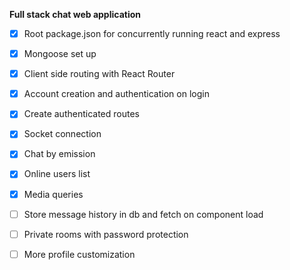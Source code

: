**Full stack chat web application**

- [x] Root package.json for concurrently running react and express
- [x] Mongoose set up  <br>
- [x] Client side routing with React Router  <br>
- [x] Account creation and authentication on login  <br>
- [x] Create authenticated routes  <br>
- [x] Socket connection <br>
- [x] Chat by emission <br>
- [x] Online users list <br>
- [x] Media queries<br>
- [ ] Store message history in db and fetch on component load<br>
- [ ] Private rooms with password protection <br>
- [ ] More profile customization

